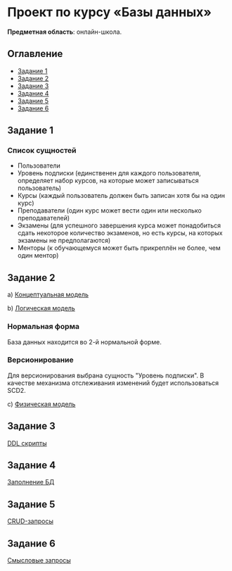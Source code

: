 # Проект по курсу «Базы данных»
__Предметная область__: онлайн-школа. 

## Оглавление 
* [Задание 1](#задание-1) 
* [Задание 2](#задание-2)
* [Задание 3](#задание-3)
* [Задание 4](#задание-4)
* [Задание 5](#задание-5)
* [Задание 6](#задание-6)


## Задание 1
### Список сущностей
- Пользователи 
- Уровень подписки (единственен для каждого пользователя, определяет набор курсов, на которые может записываться пользователь)
- Курсы (каждый пользователь должен быть записан хотя бы на один курс)
- Преподаватели (один курс может вести один или несколько преподавателей)
- Экзамены (для успешного завершения курса может понадобиться сдать некоторое количество экзаменов, но есть курсы, на которых экзамены не предполагаются)
- Менторы (к обучающемуся может быть прикреплён не более, чем один ментор)

## Задание 2
a) [Концептуальная модель](models/conceptual_model.png)

b) [Логическая модель](models/logical_model.png)

### Нормальная форма
База данных находится во 2-й нормальной форме.

### Версионирование
Для версионирования выбрана сущность "Уровень подписки". В качестве механизма отслеживания изменений будет использоваться SCD2.

c) [Физическая модель](models/physical_model.pdf) 

## Задание 3
[DDL скрипты](scripts/task3.sql)


## Задание 4
[Заполнение БД](scripts/task4.sql)

## Задание 5
[CRUD-запросы](scripts/task5.sql)

## Задание 6
[Смысловые запросы](scripts/task6.sql)